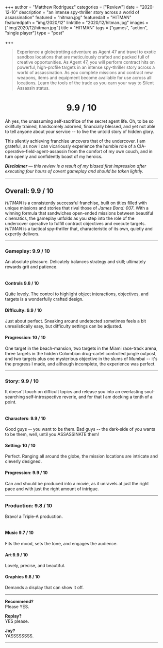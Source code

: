 +++
author = "Matthew Rodriguez"
categories = ["Review"]
date = "2020-12-10"
description = "an intense spy-thriller story across a world of assassination"
featured = "hitman.jpg"
featuredalt = "HITMAN"
featuredpath = "img/2020/12"
linktitle = "2020/12/hitman.jpg"
images = ["img/2020/12/hitman.jpg"]
title = "HITMAN"
tags = ["games", "action", "single player"]
type = "post"

+++

> Experience a globetrotting adventure as Agent 47 and travel to exotic sandbox locations that are meticulously crafted and packed full of creative opportunities.
> As Agent 47, you will perform contract hits on powerful, high-profile targets in an intense spy-thriller story across a world of assassination.
> As you complete missions and contract new weapons, items and equipment become available for use across all locations. Learn the tools of the trade as you earn your way to Silent Assassin status.

<h1 style="text-align: center">9.9 / 10</h1>

Ah yes, the unassuming self-sacrifice of the secret agent life. Oh, to be so skillfully trained, handsomely adorned, financially blessed, and yet not able to tell anyone about your service -- to live the untold story of hidden glory.

This silently achieving franchise uncovers that of the undercover. I am grateful, as now I can vicariously experience the humble role of a CIA-operative-field-agent-assassin from the comfort of my own couch, and in turn openly and confidently boast of my heroics.

*<b>Disclaimer</b> &mdash; this review is a result of my biased first impression after executing four hours of covert gameplay and should be taken lightly.*

***

## Overall: 9.9 / 10

*HITMAN* is a consistently successful franchise, built on titles filled with unique missions and stories that rival those of *James Bond: 007*. With a winning formula that sandwiches open-ended missions between beautiful cinematics, the gameplay unfolds as you step into the role of the undercover operative to fulfill contract objectives and execute targets. *HITMAN* is a tactical spy-thriller that, characteristic of its own, quietly and expertly delivers.
***

### Gameplay: 9.9 / 10
An absolute pleasure. Delicately balances strategy and skill; ultimately rewards grit and patience.
<br>
<br>

#### Controls 9.8 / 10
Quite lovely. The control to highlight object interactions, objectives, and targets is a wonderfully crafted design.

#### Difficulty: 9.9 / 10
Just about perfect. Sneaking around undetected sometimes feels a bit unrealistically easy, but difficulty settings can be adjusted.

#### Progression: 10 / 10
One target in the beach-mansion, two targets in the Miami race-track arena, three targets in the hidden Colombian drug-cartel controlled jungle outpost, and two targets plus one mysterious objective in the slums of Mumbai -- it's the progress I made, and although incomplete, the experience was perfect.  

***

### Story: 9.9 / 10
It doesn't touch on difficult topics and release you into an everlasting soul-searching self-introspective reverie, and for that I am docking a tenth of a point.
<br>
<br>

#### Characters: 9.9 / 10
Good guys -- you want to be them. Bad guys -- the dark-side of you wants to be them, well, until you ASSASSINATE them!

#### Setting: 10 / 10
Perfect. Ranging all around the globe, the mission locations are intricate and cleverly designed. 

#### Progression: 9.9 / 10
Can and should be produced into a movie, as it unravels at just the right pace and with just the right amount of intrigue.

***

### Production: 9.8 / 10
Bravo! a Triple-A production.
<br>
<br>

#### Music 9.7 / 10
Fits the mood, sets the tone, and engages the audience.

#### Art 9.9 / 10
Lovely, precise, and beautiful.

#### Graphics 9.8 / 10
Demands a display that can show it off.

***

**Recommend?**  
Please YES.

**Replay?**  
YES please.

**Joy?**  
YASSSSSSSS.

***